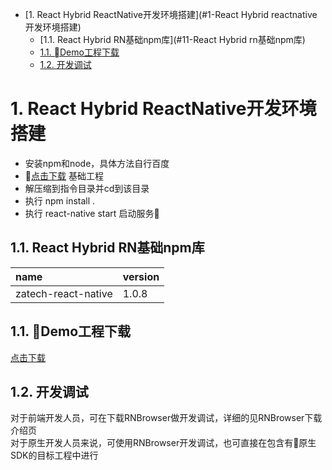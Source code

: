 <!-- TOC -->

- [1. React Hybrid ReactNative开发环境搭建](#1-React Hybrid reactnative开发环境搭建)
    - [1.1. React Hybrid RN基础npm库](#11-React Hybrid rn基础npm库)
    - [1.1. Demo工程下载](#11-demo工程下载)
    - [1.2. 开发调试](#12-开发调试)

<!-- /TOC -->
# 1. React Hybrid ReactNative开发环境搭建
* 安装npm和node，具体方法自行百度
* [点击下载](https://uat.zhongan.com/app/zatech/appsdk/zakjlib/zakj-reactnative-demoproject.zip) 基础工程
* 解压缩到指令目录并cd到该目录
* 执行 npm install .
* 执行 react-native start 启动服务

## 1.1. React Hybrid RN基础npm库
name | version
:- | :- 
zatech-react-native|1.0.8

## 1.1. Demo工程下载
[点击下载](https://uat.zhongan.com/app/zatech/appsdk/zakjlib/zakj-reactnative-demoproject.zip)


## 1.2. 开发调试
对于前端开发人员，可在下载RNBrowser做开发调试，详细的见RNBrowser下载介绍页
<br/>
对于原生开发人员来说，可使用RNBrowser开发调试，也可直接在包含有原生SDK的目标工程中进行
